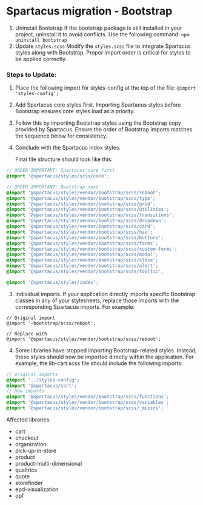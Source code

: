 # Spartacus migration - Bootstrap

1. Uninstall Bootstrap
   If the bootstrap package is still installed in your project, uninstall it to avoid conflicts. Use
   the following command:
   ```npm uninstall bootstrap```
2. Update `styles.scss`
   Modify the `styles.scss` file to integrate Spartacus styles along with Bootstrap. Proper import order is critical for
   styles to be applied correctly.
### Steps to Update:
1. Place the following import for styles-config at the top of the file:
       ```@import 'styles-config';```
2. Add Spartacus core styles first. Importing Spartacus styles before Bootstrap ensures core styles load as a
   priority.
3. Follow this by importing Bootstrap styles using the Bootstrap copy provided by Spartacus. Ensure the order of
   Bootstrap imports matches the sequence below for consistency.
4. Conclude with the Spartacus index styles.


   Final file structure should look like this:

```styles.scss
// ORDER IMPORTANT: Spartacus core first
@import '@spartacus/styles/scss/core';

// ORDER IMPORTANT: Bootstrap next
@import '@spartacus/styles/vendor/bootstrap/scss/reboot';
@import '@spartacus/styles/vendor/bootstrap/scss/type';
@import '@spartacus/styles/vendor/bootstrap/scss/grid';
@import '@spartacus/styles/vendor/bootstrap/scss/utilities';
@import '@spartacus/styles/vendor/bootstrap/scss/transitions';
@import '@spartacus/styles/vendor/bootstrap/scss/dropdown';
@import '@spartacus/styles/vendor/bootstrap/scss/card';
@import '@spartacus/styles/vendor/bootstrap/scss/nav';
@import '@spartacus/styles/vendor/bootstrap/scss/buttons';
@import '@spartacus/styles/vendor/bootstrap/scss/forms';
@import '@spartacus/styles/vendor/bootstrap/scss/custom-forms';
@import '@spartacus/styles/vendor/bootstrap/scss/modal';
@import '@spartacus/styles/vendor/bootstrap/scss/close';
@import '@spartacus/styles/vendor/bootstrap/scss/alert';
@import '@spartacus/styles/vendor/bootstrap/scss/tooltip';

@import '@spartacus/styles/index';
```
3. Individual imports.
   If your application directly imports specific Bootstrap classes in any of your stylesheets, replace those imports with the corresponding Spartacus imports. For example:
```
// Original import
@import '~bootstrap/scss/reboot';

// Replace with
@import '@spartacus/styles/vendor/bootstrap/scss/reboot';
```

4. Some libraries have stopped importing Bootstrap-related styles. Instead, these styles should now be imported directly within the application. For example, the lib-cart.scss file should include the following imports:
```scss
// original imports
@import '../styles-config';
@import '@spartacus/cart';
// new imports
@import '@spartacus/styles/vendor/bootstrap/scss/functions';
@import '@spartacus/styles/vendor/bootstrap/scss/variables';
@import '@spartacus/styles/vendor/bootstrap/scss/_mixins';
```
Affected libraries:
- cart
- checkout
- organization
- pick-up-in-store
- product
- product-multi-dimensional
- qualtrics
- quote
- storefinder
- epd-visualization
- opf
